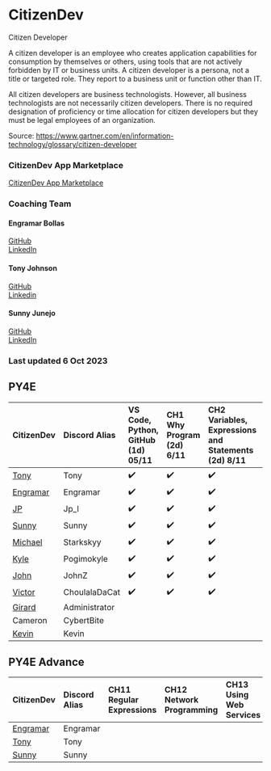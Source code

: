 # CitizenDev

Citizen Developer

A citizen developer is an employee who creates application capabilities for consumption by themselves or others, using tools that are not actively forbidden by IT or business units. A citizen developer is a persona, not a title or targeted role. They report to a business unit or function other than IT.

All citizen developers are business technologists.  However, all business technologists are not necessarily citizen developers.  There is no required designation of proficiency or time allocation for citizen developers but they must be legal employees of an organization.

Source: https://www.gartner.com/en/information-technology/glossary/citizen-developer

### CitizenDev App Marketplace
[CitizenDev App Marketplace](https://www.citizendev.au/) <bt/>

### Coaching Team
#### Engramar Bollas <br/>
[GitHub](https://github.com/engramar) <br/>
[LinkedIn](https://www.linkedin.com/in/engramarbollas/) <br/>

#### Tony Johnson <br/>
[GitHub](https://github.com/tnyjhnsn) <br/>
[Linkedin](https://www.linkedin.com/in/tony-johnson-53995413/) <br/>

#### Sunny Junejo <br/>
[GitHub](https://github.com/sjunejo) <br/>
[LinkedIn](https://www.linkedin.com/in/sadruddinjunejo/) <br/>

### Last updated 6 Oct 2023

## PY4E
| CitizenDev | Discord Alias | VS Code, Python, GitHub (1d) 05/11 | CH1 Why Program (2d) 6/11 | CH2 Variables, Expressions and Statements (2d) 8/11 | CH3 Conditional Execution (2d) 10/11 | CH4 Functions (2d) 12/11 | CH5 Loops and Iterations (2d) 14/11 | CH6 Strings (2d) 16/11| CH7 Files (2d) 18/11 | CH8 Lists (2d) 20/11 | CH9 Dictionaries (2d) 22/11 | CH10 Tuples (2d) 24/11 | 
|:--|:--|:--|:--|:--|:--|:--|:--|:--|:--|:--|:--|:--|
| [Tony](https://github.com/tnyjhnsn) | Tony |:heavy_check_mark:|:heavy_check_mark:|:heavy_check_mark:|:heavy_check_mark:|:heavy_check_mark:|:heavy_check_mark:|:heavy_check_mark:|:heavy_check_mark:|:heavy_check_mark:|:heavy_check_mark:|:heavy_check_mark:|
| [Engramar](https://github.com/engramar) | Engramar |:heavy_check_mark:|:heavy_check_mark:|:heavy_check_mark:|:heavy_check_mark:|:heavy_check_mark:|:heavy_check_mark:|:heavy_check_mark:|:heavy_check_mark:|:heavy_check_mark:|:heavy_check_mark:|:heavy_check_mark:|
| [JP](https://github.com/josepedrolorenzini) | Jp_l |:heavy_check_mark:|:heavy_check_mark:|:heavy_check_mark:|:heavy_check_mark:|:heavy_check_mark:|:heavy_check_mark:|:heavy_check_mark:|:heavy_check_mark:|:heavy_check_mark:|:heavy_check_mark:|||
| [Sunny](https://github.com/sjunejo) | Sunny |:heavy_check_mark:|:heavy_check_mark:|:heavy_check_mark:|:heavy_check_mark:|:heavy_check_mark:|:heavy_check_mark:|:heavy_check_mark:|:heavy_check_mark:|:heavy_check_mark:|||
| [Michael](https://github.com/starkskyy) | Starkskyy |:heavy_check_mark:|:heavy_check_mark:|:heavy_check_mark:|:heavy_check_mark:|:heavy_check_mark:|:heavy_check_mark:|:heavy_check_mark:|:heavy_check_mark:||||
| [Kyle](https://github.com/mkasborromeo) | Pogimokyle |:heavy_check_mark:|:heavy_check_mark:|:heavy_check_mark:|:heavy_check_mark:|:heavy_check_mark:|:heavy_check_mark:|:heavy_check_mark:|||||
| [John](https://github.com/JohnZGBG) | JohnZ |:heavy_check_mark:|:heavy_check_mark:|:heavy_check_mark:|:heavy_check_mark:|:heavy_check_mark:|:heavy_check_mark:|||||||
| [Victor](https://github.com/CholulaTheCat) | ChoulalaDaCat |:heavy_check_mark:|:heavy_check_mark:|:heavy_check_mark:|:heavy_check_mark:||||||||
| [Girard](https://github.com/GirardT) | Administrator ||||||||||||
| Cameron | CybertBite ||||||||||||
| [Kevin](https://github.com/ZizhangOu) | Kevin ||||||||||||


## PY4E Advance
| CitizenDev | Discord Alias |  CH11 Regular Expressions | CH12 Network Programming | CH13 Using Web Services | CH14 Object-Oriented Programming | CH15 Databases |  CH16 Data Visualization | 
|:--|:--|:--|:--|:--|:--|:--|:--|
| [Engramar](https://github.com/engramar) | Engramar | | | | | | 
| [Tony](https://github.com/tnyjhnsn) | Tony | | | | | | |
| [Sunny](https://github.com/sjunejo) | Sunny | | | | | | 
